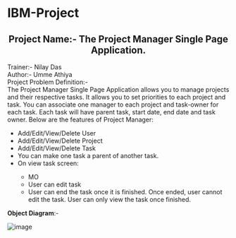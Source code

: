 # IBM-Project

<h2 align="center">Project Name:- The Project Manager Single Page Application.</h2>
Trainer:- Nilay Das<br>
Author:- Umme Athiya<br>
Project Problem Definition:-<br> 
The Project Manager Single Page Application allows you to manage projects and their respective tasks. It allows you to set priorities to each project and task. You can associate one manager to each project and task-owner for each task. Each task will have parent task, start date, end date and task owner. Below are the features of Project Manager:<br>
<ul>
  <li>	Add/Edit/View/Delete User </li>
  <li>	Add/Edit/View/Delete Project </li>
  <li>	Add/Edit/View/Delete Task</li>
  <li>	You can make one task a parent of another task. </li>
  <li>	On view task screen:</li>
  <ul>
    <li>MO</li>
    <li>User can edit task</li>
    <li>User can end the task once it is finished. Once ended, user cannot edit the task. User can only view the task once finished.</li>
  </ul>
</ul>

<b>Object Diagram</b>:- 

![image](https://user-images.githubusercontent.com/43459908/117118379-53656200-adae-11eb-9f46-bd130b57e625.png)

